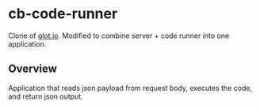 cb-code-runner
================
Clone of [glot.io](https://github.com/prasmussen/glot). Modified to combine server + code runner into one application.

## Overview
Application that reads json payload from request body, executes the code, and return json output.